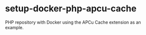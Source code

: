 # setup-docker-php-apcu-cache
PHP repository with Docker using the APCu Cache extension as an example.
